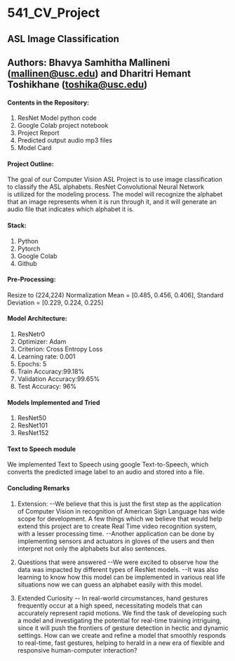 # 541_CV_Project

## ASL Image Classification

## Authors: Bhavya Samhitha Mallineni (mallinen@usc.edu) and Dharitri Hemant Toshikhane (toshika@usc.edu)

#### Contents in the Repository:
1) ResNet Model python code
2) Google Colab project notebook
3) Project Report
4) Predicted output audio mp3 files
5) Model Card
   
#### Project Outline:
The goal of our Computer Vision ASL Project is to use image classification to classify the ASL alphabets. ResNet Convolutional Neural Network is utilized for the modeling process. The model will recognize the alphabet that an image represents when it is run through it, and it will generate an audio file that indicates which alphabet it is.

#### Stack:
1) Python
2) Pytorch
3) Google Colab
4) Github
   
#### Pre-Processing:
Resize to (224,224)
Normalization Mean = [0.485, 0.456, 0.406], Standard Deviation = [0.229, 0.224, 0.225]

#### Model Architecture:
1) ResNetr0
2) Optimizer: Adam
3) Criterion: Cross Entropy Loss
4) Learning rate: 0.001
5) Epochs: 5
6) Train Accuracy:99.18%
7) Validation Accuracy:99.65%
8) Test Accuracy: 96%

#### Models Implemented and Tried
1) ResNet50
2) ResNet101
3) ResNet152

#### Text to Speech module
We implemented Text to Speech using google Text-to-Speech, which converts the predicted image label to an audio and stored into a file.

#### Concluding Remarks
1) Extension: 
--We believe that this is just the first step as the application of Computer Vision in recognition of American Sign Language has wide scope for development. A few things which we believe that would help extend this project are to create Real Time video recognition system, with a lesser processing time. 
--Another application can be done by implementing sensors and actuators in gloves of the users and then interpret not only the alphabets but also sentences.

2) Questions that were answered
--We were excited to observe how the data was impacted by different types of ResNet models. 
--It was also learning to know how this model can be implemented in various real life situations now we can guess an alphabet easily with this model. 

3) Extended Curiosity
-- In real-world circumstances, hand gestures frequently occur at a high speed, necessitating models that can accurately represent rapid motions. We find the task of developing such a model and investigating the potential for real-time training intriguing, since it will push the frontiers of gesture detection in hectic and dynamic settings. How can we create and refine a model that smoothly responds to real-time, fast gestures, helping to herald in a new era of flexible and responsive human-computer interaction?

